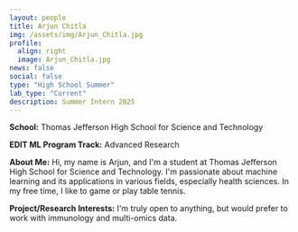 ```yaml
---
layout: people
title: Arjun Chitla
img: /assets/img/Arjun_Chitla.jpg
profile:
  align: right
  image: Arjun_Chitla.jpg
news: false
social: false
type: "High School Summer"
lab_type: "Current"
description: Summer Intern 2025
---
```


**School:** Thomas Jefferson High School for Science and Technology

**EDIT ML Program Track:**
Advanced Research

**About Me:**
Hi, my name is Arjun, and I'm a student at Thomas Jefferson High School for Science and Technology. I'm passionate about machine learning and its applications in various fields, especially health sciences. In my free time, I like to game or play table tennis.

**Project/Research Interests:**
I'm truly open to anything, but would prefer to work with immunology and multi-omics data.
    